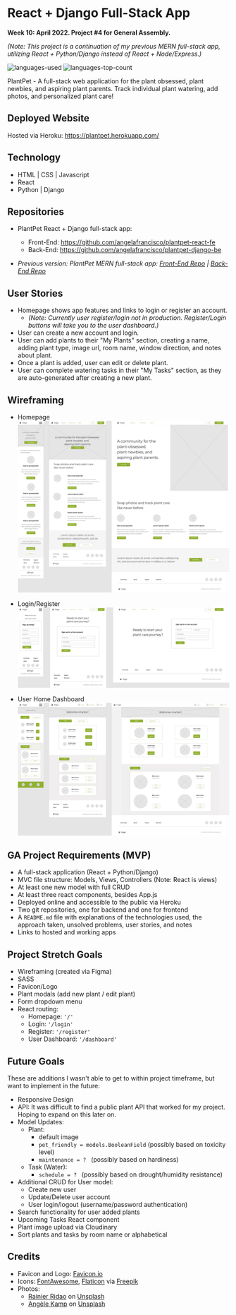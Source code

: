 # React + Django Full-Stack App

**Week 10: April 2022. Project #4 for General Assembly.**

_(Note: This project is a continuation of my previous MERN full-stack app, utilizing React + Python/Django instead of React + Node/Express.)_

![languages-used](https://img.shields.io/github/languages/count/angelafrancisco/plantpet-react-fe)
![languages-top-count](https://img.shields.io/github/languages/top/angelafrancisco/plantpet-react-fe?color=brightgreen)

PlantPet - A full-stack web application for the plant obsessed, plant newbies, and aspiring plant parents. Track individual plant watering, add photos, and personalized plant care!


## Deployed Website

Hosted via Heroku: 
https://plantpet.herokuapp.com/


## Technology

- HTML | CSS | Javascript
- React
- Python | Django


## Repositories
- PlantPet React + Django full-stack app:
    - Front-End: https://github.com/angelafrancisco/plantpet-react-fe
    - Back-End: https://github.com/angelafrancisco/plantpet-django-be

- _Previous version: PlantPet MERN full-stack app: [Front-End Repo](https://github.com/angelafrancisco/plant-front-end) | [Back-End Repo](https://github.com/angelafrancisco/plant-back-end)_


## User Stories

- Homepage shows app features and links to login or register an account.
    - _(Note: Currently user register/login not in production. Register/Login buttons will take you to the user dashboard.)_
- User can create a new account and login.
- User can add plants to their "My Plants" section, creating a name, adding plant type, image url, room name, window direction, and notes about plant.
- Once a plant is added, user can edit or delete plant.
- User can complete watering tasks in their "My Tasks" section, as they are auto-generated after creating a new plant.


## Wireframing

- Homepage
![Wireframe-Home](/public/images/PlantPet%20App%20Wireframming_Home.png "Homepage")

- Login/Register
![Wireframe-Register](/public/images/PlantPet%20App%20Wireframming_register.png "User Register Page")

- User Home Dashboard
![Wireframe-User-Dashboard](/public/images/PlantPet%20App%20Wireframming_dashboard.png "User Dashboard")


## GA Project Requirements (MVP)

- A full-stack application (React + Python/Django)
- MVC file structure: Models, Views, Controllers (Note: React is views)
- At least one new model with full CRUD
- At least three react components, besides App.js
- Deployed online and accessible to the public via Heroku
- Two git repositories, one for backend and one for frontend
- A `README.md` file with explanations of the technologies used, the approach taken, unsolved problems, user stories, and notes
- Links to hosted and working apps

## Project Stretch Goals

- Wireframing (created via Figma)
- SASS
- Favicon/Logo
- Plant modals (add new plant / edit plant)
- Form dropdown menu
- React routing:
    - Homepage: `'/'`
    - Login: `'/login'`
    - Register: `'/register'`
    - User Dashboard: `'/dashboard'`


## Future Goals
These are additions I wasn't able to get to within project timeframe, but want to implement in the future:

- Responsive Design
- API: It was difficult to find a public plant API that worked for my project. Hoping to expand on this later on.
- Model Updates:
    - Plant:
        - default image
        - `pet_friendly = models.BooleanField` (possibly based on toxicity level)
        - `maintenance = ? ` (possibly based on hardiness)
    - Task (Water):
        - `schedule = ? ` (possibly based on drought/humidity resistance)
- Additional CRUD for User model:
    - Create new user
    - Update/Delete user account
    - User login/logout (username/password authentication)
- Search functionality for user added plants
- Upcoming Tasks React component
- Plant image upload via Cloudinary
- Sort plants and tasks by room name or alphabetical


## Credits

- Favicon and Logo: [Favicon.io](https://favicon.io/emoji-favicons/potted-plant)
- Icons: [FontAwesome](https://fontawesome.com/icons), [Flaticon](https://www.flaticon.com/) via [Freepik](https://www.freepik.com) 
- Photos:
    - [Rainier Ridao](https://unsplash.com/@rainierridao?utm_source=unsplash&utm_medium=referral&utm_content=creditCopyText) on [Unsplash](https://unsplash.com/?utm_source=unsplash&utm_medium=referral&utm_content=creditCopyText)
    - [Angèle Kamp](https://unsplash.com/@angelekamp?utm_source=unsplash&utm_medium=referral&utm_content=creditCopyText) on [Unsplash](https://unsplash.com/s/photos/plants?utm_source=unsplash&utm_medium=referral&utm_content=creditCopyText)